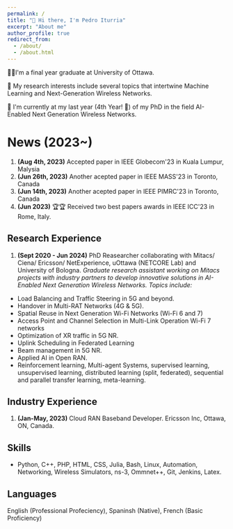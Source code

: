 ```yaml
---
permalink: /
title: "👋 Hi there, I'm Pedro Iturria"
excerpt: "About me"
author_profile: true
redirect_from: 
  - /about/
  - /about.html
---
```


🧔🏻I'm a final year graduate at University of Ottawa. 

🥸 My research interests include several topics that intertwine Machine Learning and Next-Generation Wireless Networks.

📔 I'm currently at my last year (4th Year! 💪) of my PhD in the field AI-Enabled Next Generation Wireless Networks.

News (2023~)
======

1. **(Aug 4th, 2023)** Accepted paper in IEEE Globecom'23 in Kuala Lumpur, Malysia  
1. **(Jun 26th, 2023)** Another acepted paper in IEEE MASS'23 in Toronto, Canada
1. **(Jun 14th, 2023)** Another acepted paper in IEEE PIMRC'23 in Toronto, Canada
1. **(Jun 2023)** 🏆🏆 Received two best papers awards in IEEE ICC'23 in Rome, Italy. 

Research Experience
------
1. **(Sept 2020 - Jun 2024)** PhD Reasearcher collaborating with Mitacs/ Ciena/ Ericsson/ NetExperience, uOttawa (NETCORE Lab) and University of Bologna.
*Graduate research assistant working on Mitacs projects with industry partners to develop innovative solutions in AI-Enabled Next Generation Wireless Networks. Topics include:*
- Load Balancing and Traffic Steering in 5G and beyond.
- Handover in Multi-RAT Networks (4G & 5G).
- Spatial Reuse in Next Generation Wi-Fi Networks (Wi-Fi 6 and 7)
- Access Point and Channel Selection in Multi-Link Operation Wi-Fi 7 networks
- Optimization of XR traffic in 5G NR.
- Uplink Scheduling in Federated Learning
- Beam management in 5G NR.
- Applied AI in Open RAN.
- Reinforcement learning, Multi-agent Systems, supervised learning, unsupervised learning, distributed learning (split, federated), sequential and parallel transfer learning, meta-learning.

Industry Experience
------
1.  **(Jan-May, 2023)** Cloud RAN Baseband Developer. Ericsson Inc, Ottawa, ON, Canada.

Skills
------
- Python, C++, PHP, HTML, CSS, Julia, Bash, Linux, Automation, Networking, Wireless Simulators, ns-3, Ommnet++, Git, Jenkins, Latex.

Languages
------
English (Professional Profeciency), Spaninsh (Native), French (Basic Proficiency)


